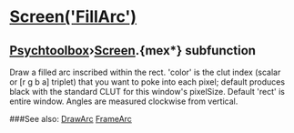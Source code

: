# [Screen('FillArc')](Screen-FillArc) 
## [Psychtoolbox](Pyschtoolbox)&#8250;[Screen](Screen).{mex*} subfunction


Draw a filled arc inscribed within the rect. 'color' is the clut index (scalar  
or [r g b a] triplet) that you want to poke into each pixel; default produces  
black with the standard CLUT for this window's pixelSize. Default 'rect' is  
entire window. Angles are measured clockwise from vertical.  


###See also:
[DrawArc](Screen-DrawArc) [FrameArc](Screen-FrameArc)
